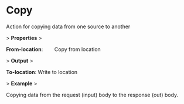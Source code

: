 # Copy

Action for copying data from one source to another

&gt; **Properties**
&gt; 

**From-location**:        Copy from location

&gt; **Output**
&gt; 

**To-location**: Write to location

&gt; **Example**
&gt; 

Copying data from the request (input) body to the response (out) body.